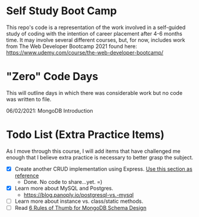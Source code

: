 # Self Study Boot Camp
 This repo's code is a representation of the work involved in a self-guided study of coding with the intention of career placement after 4-6 months time. It may involve several different courses, but, for now, includes work from The Web Developer Bootcamp 2021 found here: https://www.udemy.com/course/the-web-developer-bootcamp/

 # "Zero" Code Days
 This will outline days in which there was considerable work but no code was written to file.

 06/02/2021: MongoDB Introduction

 # Todo List (Extra Practice Items)
 As I move through this course, I will add items that have challenged me enough that I believe extra practice is necessary to better grasp the subject.

 - [x] Create another CRUD implementation using Express. [Use this section as reference](12_Express/03_Restful%20Routes) 
    - Done. No code to share...yet. =)
 - [x] Learn more about MySQL and Postgres.
    - https://blog.panoply.io/postgresql-vs.-mysql
 - [ ] Learn more about instance vs. class/static methods.
 - [ ] Read [6 Rules of Thumb for MongoDB Schema Design](https://www.mongodb.com/blog/post6-rules-of-thumb-for-mongodb-schema-design-part-1)